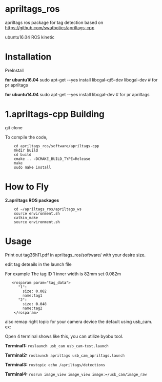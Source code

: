 apriltags_ros
===
apriltags ros package for tag detection based on https://github.com/swatbotics/apriltags-cpp

ubuntu16.04 ROS kinetic 

Installation
===

PreInstall

**for ubuntu16.04**
sudo apt-get --yes install libcgal-qt5-dev libcgal-dev  # for pr apriltags

**for ubuntu14.04**
sudo apt-get --yes install libcgal-dev  # for pr apriltags


**1.apriltags-cpp** 
Building
========

git clone 


To compile the code, 
```
    cd apriltags_ros/software/apriltags-cpp
    mkdir build
    cd build
    cmake .. -DCMAKE_BUILD_TYPE=Release
    make
    sudo make install
```
How to Fly
========

**2.apriltags ROS packages**
```
    cd ~/apriltags_ros/apriltags_ws
    source environment.sh
    catkin_make 
    source environment.sh
```

Usage
========
Print out tag36h11.pdf  in apriltags_ros/software/  with your desire size.

edit tag deteails in the launch file

For example The tag ID 1 inner width is 82mm  set 0.082m
```
   <rosparam param="tag_data">
      "1": 
        size: 0.082
        name:tag1
      "2":
        size: 0.048
        name:tag2
    </rosparam>
 ```

also remap right  topic for your camera device
the default using usb_cam.
ex:
    <remap from="~image" to="/usb_cam/image_raw"/>
    <remap from="~camera_info" to="/usb_cam/camera_info"/>

Open 4 terminal shows like this, you can utilize byobu tool.

**Terminal1:**
`roslaunch usb_cam usb_cam-test.launch`

**Terminal2:**
`roslaunch apriltags usb_cam_apriltags.launch`

**Terminal3:**
`rostopic echo /apriltags/detections`

**Terminal4:**
`rosrun image_view image_view image:=/usb_cam/image_raw`
